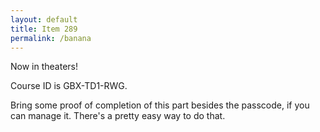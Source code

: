 ```yaml
---
layout: default
title: Item 289
permalink: /banana
---
```

Now in theaters!

Course ID is GBX-TD1-RWG.


Bring some proof of completion of this part besides the passcode, if you can manage it.
There's a pretty easy way to do that.
